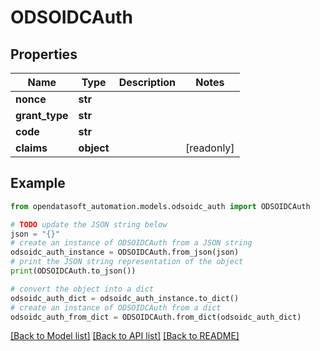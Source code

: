 # ODSOIDCAuth


## Properties

Name | Type | Description | Notes
------------ | ------------- | ------------- | -------------
**nonce** | **str** |  | 
**grant_type** | **str** |  | 
**code** | **str** |  | 
**claims** | **object** |  | [readonly] 

## Example

```python
from opendatasoft_automation.models.odsoidc_auth import ODSOIDCAuth

# TODO update the JSON string below
json = "{}"
# create an instance of ODSOIDCAuth from a JSON string
odsoidc_auth_instance = ODSOIDCAuth.from_json(json)
# print the JSON string representation of the object
print(ODSOIDCAuth.to_json())

# convert the object into a dict
odsoidc_auth_dict = odsoidc_auth_instance.to_dict()
# create an instance of ODSOIDCAuth from a dict
odsoidc_auth_from_dict = ODSOIDCAuth.from_dict(odsoidc_auth_dict)
```
[[Back to Model list]](../README.md#documentation-for-models) [[Back to API list]](../README.md#documentation-for-api-endpoints) [[Back to README]](../README.md)


